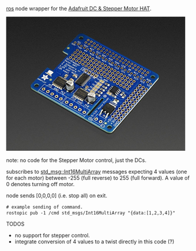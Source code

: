 [ros](http://www.ros.org/) node wrapper for the [Adafruit DC & Stepper Motor HAT](https://www.adafruit.com/products/2348).

![Adafruit motor hat](motor_hat.jpg)

note: no code for the Stepper Motor control, just the DCs.

subscribes to [std_msg::Int16MultiArray](http://docs.ros.org/jade/api/std_msgs/html/msg/Int16MultiArray.html)
messages expecting 4 values (one for each motor) between -255 (full reverse) to 255 (full forward). A value of 0 denotes turning
off motor. 

node sends [0,0,0,0] (i.e. stop all) on exit.

````
# example sending of command.
rostopic pub -1 /cmd std_msgs/Int16MultiArray "{data:[1,2,3,4]}"
````

TODOS
* no support for stepper control.
* integrate conversion of 4 values to a twist directly in this code (?)

